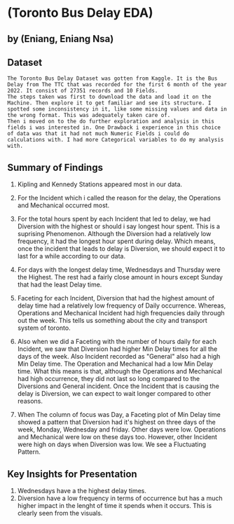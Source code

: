 # (Toronto Bus Delay EDA)
## by (Eniang, Eniang Nsa)


## Dataset


    The Toronto Bus Delay Dataset was gotten from Kaggle. It is the Bus Delay from The TTC that was recorded for the first 6 month of the year 2022. It consist of 27351 records and 10 Fields.
    The steps taken was first to download the data and load it on the Machine. Then explore it to get familiar and see its structure. I spotted some inconsistency in it, like some missing values and data in the wrong format. This was adequately taken care of.
    Then i moved on to the do further exploration and analysis in this fields i was interested in. One Drawback i experience in this choice of data was that it had not much Numeric Fields i could do calculations with. I had more Categorical variables to do my analysis with.

## Summary of Findings

1. Kipling and Kennedy Stations appeared most in our data. 

2. For the Incident which i called the reason for the delay, the Operations and Mechanical occurred most. 

3. For the total hours spent by each Incident that led to delay, we had Diversion with the highest or should i say longest hour spent. This is a suprising Phenomenon. Although the Diversion had a relatively low frequency, it had the longest hour spent during delay. Which means, once the incident that leads to delay is Diversion, we should expect it to last for a while according to our data.

4. For days with the longest delay time, Wednesdays and Thursday were the Highest. The rest had a fairly close amount in hours except Sunday that had the least Delay time.

5. Faceting for each Incident, Diversion that had the highest amount of delay time had a relatively low frequency of Daily occurrence. Whereas, Operations and Mechanical Incident had high frequencies daily through out the week. This tells us something about the city and transport system of toronto. 

6. Also when we did a Faceting with the number of hours daily for each Incident, we saw that Diversion had higher Min Delay times for all the days of the week. Also Incident recorded as "General" also had a high Min Delay time. The Operation and Mechanical had a low Min Delay time. What this means is that, although the Operations and Mechanical had high occurrence, they did not last so long compared to the Diversions and General incident. Once the Incident that is causing the delay is Diversion, we can expect to wait longer compared to other reasons.

7. When The column of focus was Day, a Faceting plot of Min Delay time showed a pattern that Diversion had it's highest on three days of the week, Monday, Wednesday and friday. Other days were low. Operations and Mechanical were low on these days too. However, other Incident were high on days when Diversion was low. We see a Fluctuating Pattern.

## Key Insights for Presentation

1. Wednesdays have a the highest delay times. 
2. Diversion have a low frequency in terms of occurrence but has a much higher impact in the lenght of time it spends when it occurs. This is clearly seen from the visuals.
